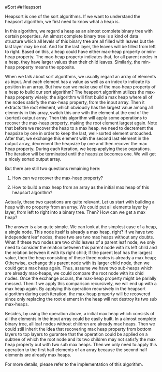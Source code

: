 #Sort
##Heapsort

Heapsort is one of the sort algorithms. If we want to understand the heapsort algorithm, we first need to know what a heap is.

In this algorithm, we regard a heap as an almost complete binary tree with certain properties. An almost complete binary tree is a kind of data structure which all levels of this binary tree are all filled with leaves but the last layer may be not. And for the last layer, the leaves will be filled from left to right. Based on this, a heap could have either max-heap property or min-heap property. The max-heap property indicates that, for all parent nodes in a heap, they have larger values than their child leaves. Similarly, the min-heap property means the opposite.

When we talk about sort algorithms, we usually regard an array of elements as input. And each element has a value as well as an index to indicate its position in an array. But how can we make use of the max-heap property of a heap to build our sort algorithm? The heapsort algorithm utilizes the max-heap property wisely: the algorithm will first build a max heap where all of the nodes satisfy the max-heap property, from the input array. Then it extracts the root element, which obviously has the largest value among all elements in this array, switch this one with the element at the end of the (sorted) output array. Then this algorithm will apply some operations to recover the max-heap property, making the root element largest again. Note that before we recover the heap to a max heap, we need to decrement the heapsize by one in order to keep the last, well-sorted element untouched. After that, we exchange this element with the second last element in the output array, decrement the heapsize by one and then recover the max heap property. During each iteration, we keep applying these oeprations. The iteration will be terminated until the heapsize bocomes one. We will get a nicely sorted output array.

But there are still two questions remaining here: 

1. How can we recover the max-heap property?

2. How to build a max heap from an array as the initial max heap of this heapsort algorithm?

Actually, these two questions are quite relevant. Let us start with building a heap with no property from an array. We could put all elements layer by layer, from left to right into a binary tree. Then? How can we get a max heap?

The answer is also quite simple. We can look at the simplest case of a heap, a single node. This node itself is already a max heap, right? If we have two independent leaf nodes, these two are two max heaps without any doubts. What if these two nodes are two child leaves of a parent leaf node, we only need to consider the relation between this parent node with its left child and the relation between it with its right child; If the parent leaf has the largest value, then the heap consisting of these three nodes is already a max heap; Otherwise, exchange this parent node with its larger child node, then we could get a max heap again. Thus, assume we have two sub-heaps which are already max-heaps, we could compare the root node with its chid nodes. Once the exchange occurs, the max-heap property might be parially messed. Then if we apply this comparison recursively, we will end up with a max heap again. By applying this operation recursively in the heapsort algorithm during each iteration, the max-heap property will be recovered since only replacing the root element in the heap will not destroy its two sub max-heaps.

Besides, by using the operation above, a initial max heap which consists of all the elements in the input array could be easily built. In a almost complete binary tree, all leaf nodes without children are already max heaps. Then we could still inherit the idea that recovering max heap property from bottom layers to top layers to gurantee that the operation could be applied on a subtree of which the root node and its two children may not satisfy the max heap property but with two sub max heaps. Then we only need to apply this operaiton to the first half elements of an array because the second half elements are already max heaps. 

For more details, please refer to the implementation of this algorithm.
